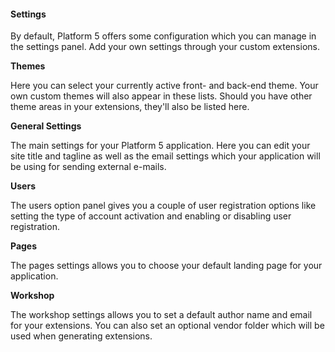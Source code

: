 #### Settings

By default, Platform 5 offers some configuration which you can manage in the settings panel. Add your own settings through your custom extensions.

**Themes**

Here you can select your currently active front- and back-end theme. Your own custom themes will also appear in these lists. Should you have other theme areas in your extensions, they'll also be listed here.

**General Settings**

The main settings for your Platform 5 application. Here you can edit your site title and tagline as well as the email settings which your application will be using for sending external e-mails.

**Users**

The users option panel gives you a couple of user registration options like setting the type of account activation and enabling or disabling user registration.

**Pages**

The pages settings allows you to choose your default landing page for your application.

**Workshop**

The workshop settings allows you to set a default author name and email for your extensions. You can also set an optional vendor folder which will be used when generating extensions.

